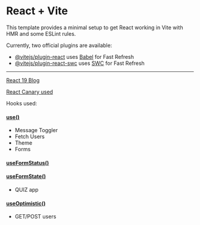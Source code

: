 # React + Vite

This template provides a minimal setup to get React working in Vite with HMR and some ESLint rules.

Currently, two official plugins are available:

- [@vitejs/plugin-react](https://github.com/vitejs/vite-plugin-react/blob/main/packages/plugin-react/README.md) uses [Babel](https://babeljs.io/) for Fast Refresh
- [@vitejs/plugin-react-swc](https://github.com/vitejs/vite-plugin-react-swc) uses [SWC](https://swc.rs/) for Fast Refresh

---

[React 19 Blog](https://react.dev/blog/2024/02/15/react-labs-what-we-have-been-working-on-february-2024)

[React Canary used](https://react.dev/blog/2023/05/03/react-canaries)

Hooks used:

#### [use()](https://react.dev/reference/react/use)

- Message Toggler
- Fetch Users
- Theme
- Forms

#### [useFormStatus()](https://react.dev/reference/react-dom/hooks/useFormStatus)

#### [useFormState()](https://react.dev/reference/react-dom/hooks/useFormState)

- QUIZ app

#### [useOptimistic()](https://react.dev/reference/react/useOptimistic)

- GET/POST users
